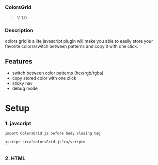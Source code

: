 
### ColorsGrid
  > V 1.0
  
### Description
colors grid is a lite javascript plugin will make you able to easily store your favorite colors/switch between patterns and copy it with one click.

## Features
 * switch between color patterns (hex/rgb/rgba)
 * copy stored color with one click
 * sticky nav
 * debug mode
 
# Setup
 ### 1. javscript
    import ColorsGrid.js before body closing tag
    `
    <script src="colorsGrid.js"></script>
    `
    
 ### 2. HTML
    
